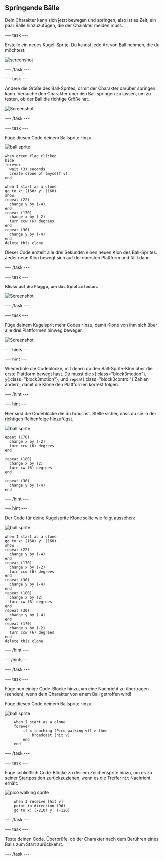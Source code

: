 ## Springende Bälle

Dein Charakter kann sich jetzt bewegen und springen, also ist es Zeit, ein paar Bälle hinzuzufügen, die der Charakter meiden muss.

\--- task \---

Erstelle ein neues Kugel-Sprite. Du kannst jede Art von Ball nehmen, die du möchtest.

![screenshot](images/dodge-balls.png)

\--- /task \---

\--- task \---

Ändere die Größe des Ball-Sprites, damit der Charakter darüber springen kann. Versuche den Charakter über den Ball springen zu lassen, um zu testen, ob der Ball die richtige Größe hat.

![Screenshot](images/dodge-ball-resize.png)

\--- /task \---

\--- task \---

Füge diesen Code deinem Ballsprite hinzu:

![ball sprite](images/ball_sprite.png)

```blocks3
when green flag clicked
hide
forever 
  wait (3) seconds
  create clone of (myself v)
end
```

```blocks3
when I start as a clone
go to x: (160) y: (160)
show
repeat (22) 
  change y by (-4)
end
repeat (170) 
  change x by (-2)
  turn ccw (6) degrees
end
repeat (30) 
  change y by (-4)
end
delete this clone
```

Dieser Code erstellt alle drei Sekunden einen neuen Klon des Ball-Sprites. Jeder neue Klon bewegt sich auf der obersten Plattform und fällt dann.

\--- /task \---

\--- task \---

Klicke auf die Flagge, um das Spiel zu testen.

![Screenshot](images/dodge-ball-test.png)

\--- /task \---

\--- task \---

Füge deinem Kugelsprit mehr Codes hinzu, damit Klone von ihm sich über alle drei Plattformen hinweg bewegen.

![Screenshot](images/dodge-ball-more-motion.png)

\--- hints \---

\--- hint \---

Wiederhole die Codeblöcke, mit denen du den Ball-Sprite-Klon über die erste Plattform bewegt hast. Du musst die `x`{:class="block3motion"}, `y`{:class="block3motion"}, und `repeat`{:class="block3control"} Zahlen ändern, damit die Klone den Plattformen korrekt folgen.

\--- /hint \---

\--- hint \---

Hier sind die Codeblöcke die du brauchst. Stelle sicher, dass du sie in der richtigen Reihenfolge hinzufügst.

![ball sprite](images/ball_sprite.png)

```blocks3
epeat (170) 
  change x by (-2)
  turn ccw (6) degrees
end

repeat (180) 
  change x by (2)
  turn cw (6) degrees
end

repeat (30) 
  change y by (-4)
end
```

\--- /hint \---

\--- hint \---

Der Code für deine Kugelsprite Klone sollte wie folgt aussehen:

![ball sprite](images/ball_sprite.png)

```blocks3
when I start as a clone
go to x: (160) y: (160)
show
repeat (22) 
  change y by (-4)
end
repeat (170) 
  change x by (-2)
  turn ccw (6) degrees
end
repeat (30) 
  change y by (-4)
end
repeat (180) 
  change x by (2)
  turn cw (6) degrees
end
repeat (30) 
  change y by (-4)
end
repeat (170) 
  change x by (-2)
  turn ccw (6) degrees
end
delete this clone
```

\--- /hint \---

\---/hints\---

\--- /task \---

\--- task \---

Füge nun einige Code-Blöcke hinzu, um eine Nachricht zu übertragen (senden), wenn dein Charakter von einem Ball getroffen wird!

Füge diesen Code deinem Ballsprite hinzu:

![ball sprite](images/ball_sprite.png)

```blocks3
    when I start as a clone
    forever
        if < touching (Pico walking v)? > then
            broadcast (hit v)
        end
    end
```

\--- /task \---

\--- task \---

Füge schließlich Code-Blöcke zu deinem Zeichensprite hinzu, um es zu seiner Startposition zurückzuziehen, wenn es die Treffer `hit` Nachricht erhält:

![pico walking sprite](images/pico_walking_sprite.png)

```blocks3
    when I receive [hit v]
    point in direction (90)
    go to x: (-210) y: (-120)
```

\--- /task \---

\--- task \---

Teste deinen Code. Überprüfe, ob der Charakter nach dem Berühren eines Balls zum Start zurückkehrt.

\--- /task \---